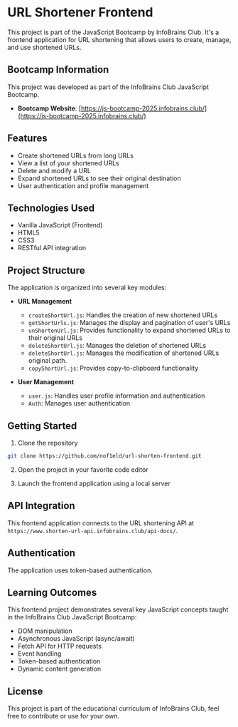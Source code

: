 # URL Shortener Frontend

This project is part of the JavaScript Bootcamp by InfoBrains Club. It's a frontend application for URL shortening that allows users to create, manage, and use shortened URLs.

## Bootcamp Information

This project was developed as part of the InfoBrains Club JavaScript Bootcamp.
- **Bootcamp Website**: [https://js-bootcamp-2025.infobrains.club/](https://js-bootcamp-2025.infobrains.club/)

## Features

- Create shortened URLs from long URLs
- View a list of your shortened URLs
- Delete and modify a URL
- Expand shortened URLs to see their original destination
- User authentication and profile management

## Technologies Used

- Vanilla JavaScript (Frontend)
- HTML5
- CSS3
- RESTful API integration

## Project Structure

The application is organized into several key modules:

- **URL Management**
  - `createShortUrl.js`: Handles the creation of new shortened URLs
  - `getShortUrls.js`: Manages the display and pagination of user's URLs
  - `unShortenUrl.js`: Provides functionality to expand shortened URLs to their original URLs
  - `deleteShortUrl.js`: Manages the deletion of shortened URLs
  - `deleteShortUrl.js`: Manages the modification of shortened URLs original path.
  - `copyShortUrl.js`: Provides copy-to-clipboard functionality

- **User Management**
  - `user.js`: Handles user profile information and authentication
  - `Auth`: Manages user authentication


## Getting Started

1. Clone the repository
```bash
git clone https://github.com/nof1eld/url-shorten-frontend.git
```

2. Open the project in your favorite code editor

3. Launch the frontend application using a local server

## API Integration

This frontend application connects to the URL shortening API at `https://www.shorten-url-api.infobrains.club/api-docs/`.

## Authentication

The application uses token-based authentication.


## Learning Outcomes

This frontend project demonstrates several key JavaScript concepts taught in the InfoBrains Club JavaScript Bootcamp:

- DOM manipulation
- Asynchronous JavaScript (async/await)
- Fetch API for HTTP requests
- Event handling
- Token-based authentication
- Dynamic content generation

## License

This project is part of the educational curriculum of InfoBrains Club, feel free to contribute or use for your own.
